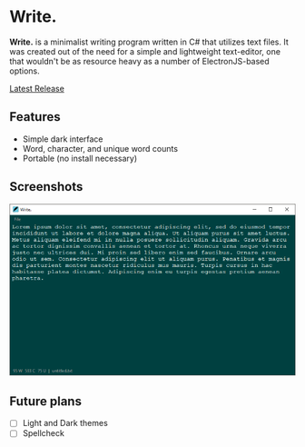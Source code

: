 # Write.

**Write.** is a minimalist writing program written in C# that utilizes text files. It was created out of the need for a simple and lightweight text-editor, one that wouldn't be as resource heavy as a number of ElectronJS-based options.


[Latest Release](https://github.com/Gridonyx/Write.-Releases/releases/latest)

## Features
- Simple dark interface
- Word, character, and unique word counts
- Portable (no install necessary)

## Screenshots
![Write. UI](/Screenshots/Write_UI.png?raw=true "Write. UI")

## Future plans
- [ ] Light and Dark themes
- [ ] Spellcheck
